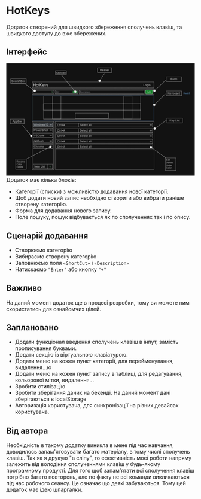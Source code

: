# HotKeys

Додаток створений для швидкого збереження сполучень клавіш, та швидкого доступу
до вже збережених.

## Інтерфейс

![Interface](./assets/Interface.jpg) Додаток має кілька блоків:

- Категорії (списки) з можливістю додавання нової категорії.
- Щоб додати новий запис необхідно створити або вибрати раніше створену
  категорію.
- Форма для додавання нового запису.
- Поле пошуку, пошук відбувається як по сполученнях так і по опису.

## Сценарій додавання

- Створюємо категорію
- Вибираємо створену категорію
- Заповнюємо поля `«ShortCut»` і `«Description»`
- Натискаємо `"Enter"` або кнопку `"+"`

## Важливо

На даний момент додаток ще в процесі розробки, тому ви можете ним скористатись
для ознайомчих цілей.

## Заплановано

- Додати функціонал введення сполучень клавіш в інпут, замість прописування
  буквами.
- Додати секцію із віртуальною клавіатурою.
- Додати меню на кожен пункт категорії, для перейменування, видалення...ю
- Додати меню на кожен пункт запису в таблиці, для редагування, кольорової
  мітки, видалення...
- Зробити стилізацію
- Зробити зберігання даних на бекенді. На даний момент дані зберігаються в
  localStorage
- Авторизація користувача, для синхронізації на різних девайсах користувача.

## Від автора

Необхідність в такому додатку виникла в мене під час навчання, доводилось
запам'ятовувати багато матеріалу, в тому числі сполучень клавіш. Так як я друкую
"в сліпу", то ефективність моєї роботи напряму залежить від володіння
сполученнями клавіш у будь-якому програмному продукті. Для того щоб запам'ятати
всі сполучення клавіш потрібно багато повторень, але по факту не всі команди
викликаються під час робочого сеансу. Це означає що деякі забуваються. Тому цей
додаток має ідею шпаргалки.
